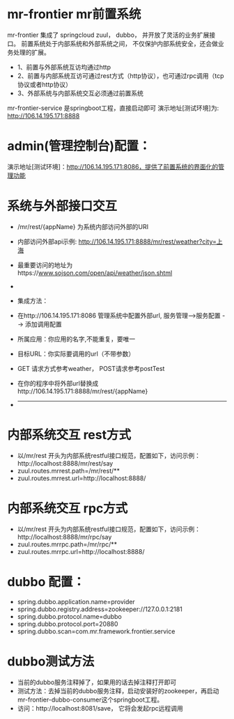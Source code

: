 # mr-frontier mr前置系统

mr-frontier 集成了 springcloud zuul， dubbo， 并开放了灵活的业务扩展接口。 
前置系统处于内部系统和外部系统之间， 不仅保护内部系统安全，还会做业务处理的扩展。
* 1、前置与外部系统互访均通过http
* 2、前置与内部系统互访可通过rest方式（http协议），也可通过rpc调用（tcp协议或者http协议）
* 3、外部系统与内部系统交互必须通过前置系统

mr-frontier-service 是springboot工程，直接启动即可
演示地址[测试环境]为: http://106.14.195.171:8888
    
# admin(管理控制台)配置：
演示地址[测试环境]：http://106.14.195.171:8086，提供了前置系统的界面化的管理功能

# 系统与外部接口交互
* /mr/rest/{appName} 为系统内部访问外部的URI
* 内部访问外部api示例: http://106.14.195.171:8888/mr/rest/weather?city=上海 
* 最重要访问的地址为https://www.sojson.com/open/api/weather/json.shtml
* 
* 集成方法：
* 在http://106.14.195.171:8086 管理系统中配置外部url, 服务管理-->服务配置 --> 添加调用配置
* 所属应用：你应用的名字,不能重复，要唯一
* 目标URL：你实际要调用的url（不带参数）
* GET 请求方式参考weather， POST请求参考postTest
* 在你的程序中将外部url替换成http://106.14.195.171:8888/mr/rest/{appName}

* --------------------------------------------------------------------------------------------
# 内部系统交互 rest方式
* 以/mr/rest 开头为内部系统restful接口规范，配置如下，访问示例： http://localhost:8888/mr/rest/say 
* zuul.routes.mrrest.path=/mr/rest/**
* zuul.routes.mrrest.url=http://localhost:8888/

# 内部系统交互 rpc方式
* 以/mr/rest 开头为内部系统restful接口规范，配置如下，访问示例： http://localhost:8888/mr/rpc/say 
* zuul.routes.mrrpc.path=/mr/rpc/**
* zuul.routes.mrrpc.url=http://localhost:8888/

# dubbo 配置：
* spring.dubbo.application.name=provider
* spring.dubbo.registry.address=zookeeper://127.0.0.1:2181
* spring.dubbo.protocol.name=dubbo
* spring.dubbo.protocol.port=20880
* spring.dubbo.scan=com.mr.framework.frontier.service
# dubbo测试方法
* 当前的dubbo服务注释掉了，如果用的话去掉注释打开即可
* 测试方法：去掉当前的dubbo服务注释，启动安装好的zookeeper，再启动 mr-frontier-dubbo-consumer这个springboot工程。
* 访问：http://localhost:8081/save， 它将会发起rpc远程调用 

